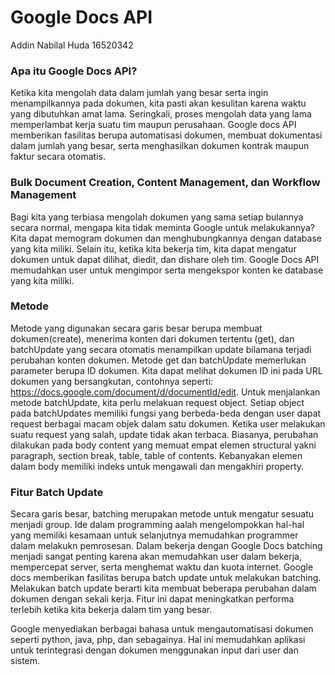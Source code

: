 # Google Docs API
Addin Nabilal Huda 16520342
### Apa itu Google Docs API?
Ketika kita mengolah data dalam jumlah yang besar serta ingin menampilkannya pada dokumen, kita pasti akan kesulitan karena waktu yang dibutuhkan amat lama. Seringkali, proses mengolah data yang lama memperlambat kerja suatu tim maupun perusahaan. Google docs API memberikan fasilitas berupa automatisasi dokumen, membuat dokumentasi dalam jumlah yang besar, serta menghasilkan dokumen kontrak maupun faktur secara otomatis. 

### Bulk Document Creation, Content Management, dan Workflow Management
Bagi kita yang terbiasa mengolah dokumen yang sama setiap bulannya secara normal, mengapa kita tidak meminta Google untuk melakukannya? Kita dapat memogram dokumen dan menghubungkannya dengan database yang kita miliki. Selain itu, ketika kita bekerja tim, kita dapat mengatur dokumen untuk dapat dilihat, diedit, dan dishare oleh tim. Google Docs API memudahkan user untuk mengimpor serta mengekspor konten ke database yang kita miliki. 

### Metode 
Metode yang digunakan secara garis besar berupa membuat dokumen(create), menerima konten dari dokumen tertentu (get), dan batchUpdate yang secara otomatis menampilkan update bilamana terjadi perubahan konten dokumen. Metode get dan batchUpdate memerlukan parameter berupa ID dokumen. Kita dapat melihat dokumen ID ini pada URL dokumen yang bersangkutan, contohnya seperti: https://docs.google.com/document/d/documentId/edit. Untuk menjalankan metode batchUpdate, kita perlu melakuan request object. Setiap object pada batchUpdates memiliki fungsi yang berbeda-beda dengan user dapat request berbagai macam objek dalam satu dokumen. Ketika user melakukan suatu request yang salah, update tidak akan terbaca. Biasanya, perubahan dilakukan pada body content yang memuat empat elemen structural yakni paragraph, section break, table, table of contents. Kebanyakan elemen dalam body memiliki indeks untuk mengawali dan mengakhiri property.

### Fitur Batch Update
Secara garis besar, batching merupakan metode untuk mengatur sesuatu menjadi group. Ide dalam programming aalah mengelompokkan hal-hal yang memiliki kesamaan untuk selanjutnya memudahkan programmer dalam melakukn pemrosesan. Dalam bekerja dengan Google Docs batching menjadi sangat penting karena akan memudahkan user dalam bekerja, mempercepat server, serta menghemat waktu dan kuota internet. Google docs memberikan fasilitas berupa batch update untuk melakukan batching. Melakukan batch update berarti kita membuat beberapa perubahan dalam dokumen dengan sekali kerja. Fitur ini dapat meningkatkan performa terlebih ketika kita bekerja dalam tim yang besar.

Google menyediakan berbagai bahasa untuk mengautomatisasi dokumen seperti python, java, php, dan sebagainya. Hal ini memudahkan aplikasi untuk terintegrasi dengan dokumen menggunakan input dari user dan sistem.

